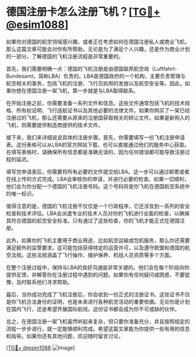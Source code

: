 # 德国注册卡怎么注册飞机？[[TG💪+ @esim1088](https://t.me/s/esim1088)]

如果你对德国的航空领域感兴趣，或者正在考虑如何在德国注册私人或商业飞机，那么这篇文章可能会对你有所帮助。无论是为了满足个人兴趣，还是作为商业计划的一部分，了解德国的飞机注册流程是非常重要的。

首先，我们需要明确一点：德国的飞机注册是由德国联邦航空局（Luftfahrt-Bundesamt，简称LBA）负责的。LBA是德国政府的一个机构，主要负责管理与航空相关的事务，包括飞机的注册、飞行员执照的发放以及航空安全等。因此，如果你想在德国注册一架飞机，第一步就是与LBA取得联系。

在开始注册之前，你需要准备一系列文件和信息。这些文件通常包括飞机的技术规格、所有权证明、飞行适航证书以及其他必要的法律文件。如果你购买了一架已经注册过的飞机，那么还需要从原来的注册国获取相关的转让文件。如果是新购入的飞机，则需要提供制造商提供的技术文件。

接下来，我们来详细说说具体的注册步骤。首先，你需要填写一份飞机注册申请表。这份表格可以从LBA的官方网站下载，也可以直接通过他们的服务中心获取。在填写表格时，请确保所有信息都是准确无误的，因为任何错误都可能导致注册过程的延迟。

填写完申请表后，你需要将所有必要的文件提交给LBA。这一步可以通过邮寄或者在线上传的方式完成。LBA会审核你的申请，并进行必要的检查。如果一切顺利，他们会为你分配一个德国的飞机注册号码。这个号码将是你飞机在德国航空系统中的唯一标识。

值得注意的是，德国的飞机注册不仅仅是一个行政程序，它还涉及到一系列的安全检查和技术评估。LBA会派遣专业的技术人员对你的飞机进行全面的检查，以确保其符合德国的航空安全标准。只有通过了这些检查，你的飞机才能正式在德国注册。

此外，如果你的飞机主要用于商业用途，比如航空运输或包机服务，那么你还需要满足额外的监管要求。这可能包括获得特定的运营许可，以及遵守欧盟和德国的航空法规。这些法规涵盖了飞行操作、维护保养、机组人员资质等多个方面。

在整个注册过程中，保持与LBA的良好沟通是非常关键的。他们会在每个阶段向你提供反馈，并解答你在注册过程中遇到的问题。如果你有任何疑问或困惑，不要犹豫，及时联系他们寻求帮助。

最后，当你成功完成了飞机注册后，你会收到一份正式的注册证书。这张证书不仅是你飞机合法身份的证明，也是未来进行各种航空活动的重要依据。无论你是计划在国内飞行，还是希望开展国际航线，这份证书都会成为你不可或缺的伙伴。

总之，在德国注册一架飞机虽然听起来复杂，但只要你准备充分，并且按照规定的流程一步步进行，就一定能够顺利完成。希望这篇文章能为你提供一些有用的信息和指导。如果你还有其他问题，欢迎随时留言讨论。

[[TG💪+ @esim1088](https://t.me/s/esim1088) ![Image](https://i.postimg.cc/4NQfJmqS/Snipaste-2025-05-13-00-14-12.png)]